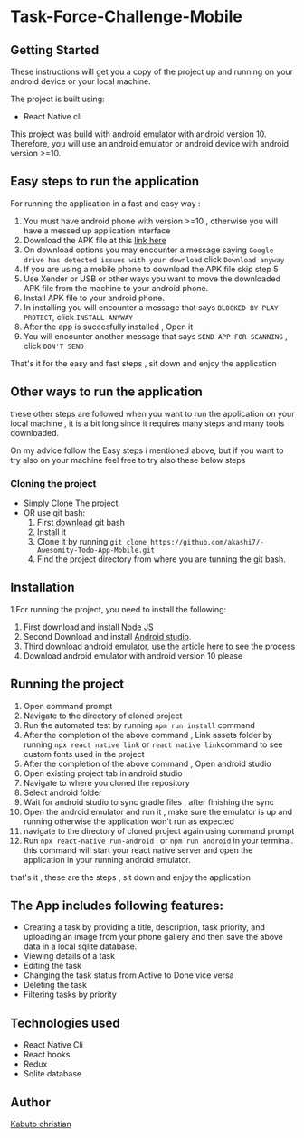 # Task-Force-Challenge-Mobile

## Getting Started

These instructions will get you a copy of the project up and running on your android device or your local machine.

The project is built using:

- React Native cli

This project was build with android emulator with android version 10. Therefore, you will use an android emulator or android device with android version >=10.

## Easy steps to run the application

For running the application in a fast and easy way :

1. You must have android phone with version >=10 , otherwise you will have a messed up application interface
2. Download the APK file at this [link here](https://drive.google.com/file/d/15tZq9JnXeJlG5FFwhU42dpQv-L5LxqWp/view?usp=sharing)
3. On download options you may encounter a message saying `Google drive has detected issues with your download` click `Download anyway`
4. If you are using a mobile phone to download the APK file skip step 5
5. Use Xender or USB or other ways you want to move the downloaded APK file from the machine to your android phone.
6. Install APK file to your android phone.
7. In installing you will encounter a message that says `BLOCKED BY PLAY PROTECT`, click `INSTALL ANYWAY`
8. After the app is succesfully installed , Open it
9. You will encounter another message that says `SEND APP FOR SCANNING` , click `DON'T SEND`

That's it for the easy and fast steps , sit down and enjoy the application

## Other ways to run the application

these other steps are followed when you want to run the application on your local machine , it is a bit long since it requires many steps and many tools downloaded.

On my advice follow the Easy steps i mentioned above, but if you want to try also on your machine feel free to try also these below steps

### Cloning the project

- Simply [Clone](https://github.com/akashi7/-Awesomity-Todo-App-Mobile.git) The project
- OR use git bash:
  1.  First [download](https://git-scm.com/downloads) git bash
  2.  Install it
  3.  Clone it by running `git clone https://github.com/akashi7/-Awesomity-Todo-App-Mobile.git`
  4.  Find the project directory from where you are tunning the git bash.

## Installation

1.For running the project, you need to install the following:

1.  First download and install [Node JS](https://nodejs.org/en/download/)
2.  Second Download and install [Android studio](https://developer.android.com/studio).
3.  Third download android emulator, use the article [here](https://developer.android.com/studio/run/managing-avds) to see the process
4.  Download android emulator with android version 10 please

## Running the project

1. Open command prompt
2. Navigate to the directory of cloned project
3. Run the automated test by running `npm run install` command
4. After the completion of the above command , Link assets folder by running `npx react native link` or `react native link`command to see custom fonts used in the project
5. After the completion of the above command , Open android studio
6. Open existing project tab in android studio
7. Navigate to where you cloned the repository
8. Select android folder
9. Wait for android studio to sync gradle files , after finishing the sync
10. Open the android emulator and run it , make sure the emulator is up and running otherwise the application won't run as expected
11. navigate to the directory of cloned project again using command prompt
12. Run `npx react-native run-android ` or `npm run android` in your terminal. this command will start your react native server and open the application in your running android emulator.

that's it , these are the steps , sit down and enjoy the application

## The App includes following features:

- Creating a task by providing a title, description, task priority, and uploading an image from your phone gallery
  and then save the above data in a local sqlite database.
- Viewing details of a task
- Editing the task
- Changing the task status from Active to Done vice versa
- Deleting the task
- Filtering tasks by priority

## Technologies used

- React Native Cli
- React hooks
- Redux
- Sqlite database

## Author

[Kabuto christian](https://github.com/akashi7)
